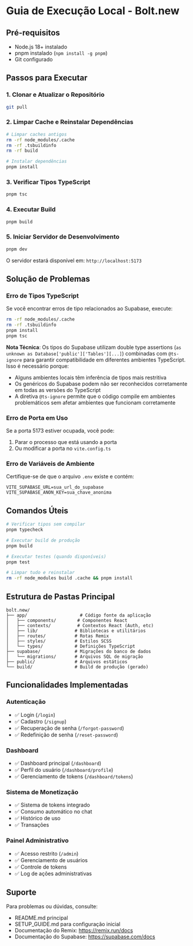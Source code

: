 # Guia de Execução Local - Bolt.new

## Pré-requisitos
- Node.js 18+ instalado
- pnpm instalado (`npm install -g pnpm`)
- Git configurado

## Passos para Executar

### 1. Clonar e Atualizar o Repositório
```bash
git pull
```

### 2. Limpar Cache e Reinstalar Dependências
```bash
# Limpar caches antigos
rm -rf node_modules/.cache
rm -rf .tsbuildinfo
rm -rf build

# Instalar dependências
pnpm install
```

### 3. Verificar Tipos TypeScript
```bash
pnpm tsc
```

### 4. Executar Build
```bash
pnpm build
```

### 5. Iniciar Servidor de Desenvolvimento
```bash
pnpm dev
```

O servidor estará disponível em: `http://localhost:5173`

## Solução de Problemas

### Erro de Tipos TypeScript
Se você encontrar erros de tipo relacionados ao Supabase, execute:

```bash
rm -rf node_modules/.cache
rm -rf .tsbuildinfo
pnpm install
pnpm tsc
```

**Nota Técnica**: Os tipos do Supabase utilizam double type assertions (`as unknown as Database['public']['Tables'][...]`) combinadas com `@ts-ignore` para garantir compatibilidade em diferentes ambientes TypeScript. Isso é necessário porque:
- Alguns ambientes locais têm inferência de tipos mais restritiva
- Os genéricos do Supabase podem não ser reconhecidos corretamente em todas as versões do TypeScript
- A diretiva `@ts-ignore` permite que o código compile em ambientes problemáticos sem afetar ambientes que funcionam corretamente

### Erro de Porta em Uso
Se a porta 5173 estiver ocupada, você pode:
1. Parar o processo que está usando a porta
2. Ou modificar a porta no `vite.config.ts`

### Erro de Variáveis de Ambiente
Certifique-se de que o arquivo `.env` existe e contém:
```
VITE_SUPABASE_URL=sua_url_do_supabase
VITE_SUPABASE_ANON_KEY=sua_chave_anonima
```

## Comandos Úteis

```bash
# Verificar tipos sem compilar
pnpm typecheck

# Executar build de produção
pnpm build

# Executar testes (quando disponíveis)
pnpm test

# Limpar tudo e reinstalar
rm -rf node_modules build .cache && pnpm install
```

## Estrutura de Pastas Principal

```
bolt.new/
├── app/                    # Código fonte da aplicação
│   ├── components/        # Componentes React
│   ├── contexts/          # Contextos React (Auth, etc)
│   ├── lib/              # Bibliotecas e utilitários
│   ├── routes/           # Rotas Remix
│   ├── styles/           # Estilos SCSS
│   └── types/            # Definições TypeScript
├── supabase/             # Migrações do banco de dados
│   └── migrations/       # Arquivos SQL de migração
├── public/               # Arquivos estáticos
└── build/                # Build de produção (gerado)
```

## Funcionalidades Implementadas

### Autenticação
- ✅ Login (`/login`)
- ✅ Cadastro (`/signup`)
- ✅ Recuperação de senha (`/forgot-password`)
- ✅ Redefinição de senha (`/reset-password`)

### Dashboard
- ✅ Dashboard principal (`/dashboard`)
- ✅ Perfil do usuário (`/dashboard/profile`)
- ✅ Gerenciamento de tokens (`/dashboard/tokens`)

### Sistema de Monetização
- ✅ Sistema de tokens integrado
- ✅ Consumo automático no chat
- ✅ Histórico de uso
- ✅ Transações

### Painel Administrativo
- ✅ Acesso restrito (`/admin`)
- ✅ Gerenciamento de usuários
- ✅ Controle de tokens
- ✅ Log de ações administrativas

## Suporte

Para problemas ou dúvidas, consulte:
- README.md principal
- SETUP_GUIDE.md para configuração inicial
- Documentação do Remix: https://remix.run/docs
- Documentação do Supabase: https://supabase.com/docs
